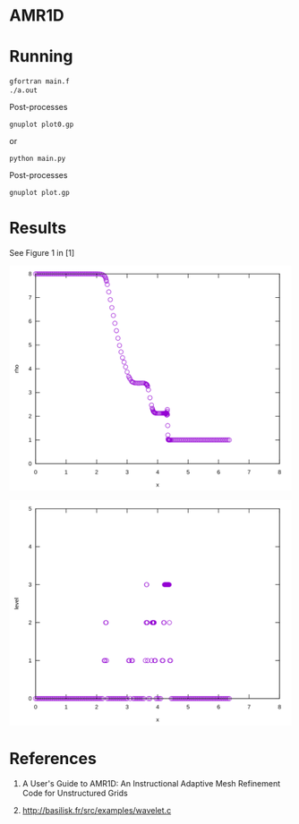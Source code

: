 # AMR1D

# Running

```
gfortran main.f
./a.out
```

Post-processes
```
gnuplot plot0.gp
```

or

```
python main.py
```

Post-processes
```
gnuplot plot.gp
```

# Results

See Figure 1 in [1]
<p align="center"><img src="img/rho.svg"/></p>
<p align="center"><img src="img/level.svg"/></p>

# References

1. A User's Guide to AMR1D: An Instructional Adaptive Mesh Refinement
  Code for Unstructured Grids

2. http://basilisk.fr/src/examples/wavelet.c